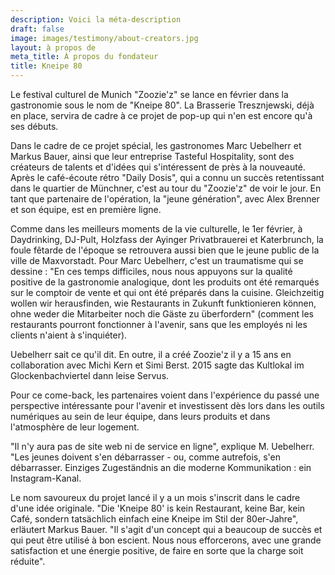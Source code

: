 ```yaml
---
description: Voici la méta-description
draft: false
image: images/testimony/about-creators.jpg
layout: à propos de
meta_title: À propos du fondateur
title: Kneipe 80
---
```


Le festival culturel de Munich "Zoozie'z" se lance en février dans la gastronomie sous le nom de "Kneipe 80". La Brasserie Tresznjewski, déjà en place, servira de cadre à ce projet de pop-up qui n'en est encore qu'à ses débuts.

Dans le cadre de ce projet spécial, les gastronomes Marc Uebelherr et Markus Bauer, ainsi que leur entreprise Tasteful Hospitality, sont des créateurs de talents et d'idées qui s'intéressent de près à la nouveauté. Après le café-écoute rétro "Daily Dosis", qui a connu un succès retentissant dans le quartier de Münchner, c'est au tour du "Zoozie'z" de voir le jour. En tant que partenaire de l'opération, la "jeune génération", avec Alex Brenner et son équipe, est en première ligne.

Comme dans les meilleurs moments de la vie culturelle, le 1er février, à Daydrinking, DJ-Pult, Holzfass der Ayinger Privatbrauerei et Katerbrunch, la foule fêtarde de l'époque se retrouvera aussi bien que le jeune public de la ville de Maxvorstadt. Pour Marc Uebelherr, c'est un traumatisme qui se dessine : "En ces temps difficiles, nous nous appuyons sur la qualité positive de la gastronomie analogique, dont les produits ont été remarqués sur le comptoir de vente et qui ont été préparés dans la cuisine. Gleichzeitig wollen wir herausfinden, wie Restaurants in Zukunft funktionieren können, ohne weder die Mitarbeiter noch die Gäste zu überfordern" (comment les restaurants pourront fonctionner à l'avenir, sans que les employés ni les clients n'aient à s'inquiéter).

Uebelherr sait ce qu'il dit. En outre, il a créé Zoozie'z il y a 15 ans en collaboration avec Michi Kern et Simi Berst. 2015 sagte das Kultlokal im Glockenbachviertel dann leise Servus.

Pour ce come-back, les partenaires voient dans l'expérience du passé une perspective intéressante pour l'avenir et investissent dès lors dans les outils numériques au sein de leur équipe, dans leurs produits et dans l'atmosphère de leur logement.


"Il n'y aura pas de site web ni de service en ligne", explique M. Uebelherr. "Les jeunes doivent s'en débarrasser - ou, comme autrefois, s'en débarrasser. Einziges Zugeständnis an die moderne Kommunikation : ein Instagram-Kanal.

Le nom savoureux du projet lancé il y a un mois s'inscrit dans le cadre d'une idée originale. "Die 'Kneipe 80' is kein Restaurant, keine Bar, kein Café, sondern tatsächlich einfach eine Kneipe im Stil der 80er-Jahre", erläutert Markus Bauer. "Il s'agit d'un concept qui a beaucoup de succès et qui peut être utilisé à bon escient. Nous nous efforcerons, avec une grande satisfaction et une énergie positive, de faire en sorte que la charge soit réduite".